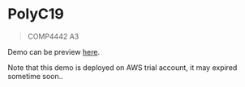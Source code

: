# PolyC19

> COMP4442 A3

Demo can be preview [here](http://comp4442a3-static.s3-website-us-east-1.amazonaws.com).

Note that this demo is deployed on AWS trial account, it may expired sometime soon..
